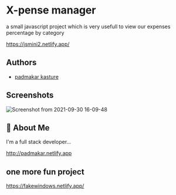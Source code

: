 
# X-pense manager

a small javascript project which is very usefull to view our expenses  percentage by category


https://jsmini2.netlify.app/
## Authors

- [padmakar kasture](https://github.com/padmakarkasture)


## Screenshots
![Screenshot from 2021-09-30 16-09-48](https://user-images.githubusercontent.com/51418366/135440495-f23c8306-6a29-4aa5-b624-5c3361833569.png)


## 🚀 About Me
I'm a full stack developer...

http://padmakar.netlify.app

## one more fun project 
https://fakewindows.netlify.app/

  
